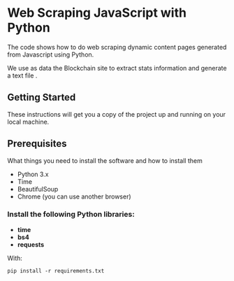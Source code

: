 # Web Scraping JavaScript with Python

The code shows how to do web scraping dynamic content pages generated from Javascript using Python.

We use as data the Blockchain site to extract stats information and generate a text file .

## Getting Started

These instructions will get you a copy of the project up and running on your local machine.

## Prerequisites

What things you need to install the software and how to install them

* Python 3.x
* Time
* BeautifulSoup
* Chrome (you can use another browser)

### Install the following Python libraries:

 * **time**
 * **bs4**
 * **requests**

With:
```
pip install -r requirements.txt
```
